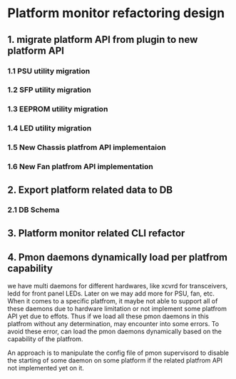 # Platform monitor refactoring design #
## 1. migrate platform API from plugin to new platform API ##
### 1.1 PSU utility migration ###
### 1.2 SFP utility migration ###
### 1.3 EEPROM utility migration ###
### 1.4 LED utility migration ###
### 1.5 New Chassis platfrom API implementaion ###
### 1.6 New Fan platfrom API implementation
## 2. Export platform related data to DB ##
### 2.1 DB Schema ###
## 3. Platform monitor related CLI refactor ##
## 4. Pmon daemons dynamically load per platfrom capability ##

we have multi daemons for different hardwares, like xcvrd for transceivers, ledd for front panel LEDs. Later on we may add more for PSU, 
fan, etc. When it comes to a specific platfrom, it maybe not able to support all of these daemons due to hardware limitation or not implement
some platfrom API yet due to effots. Thus if we load all these pmon daemons in this platfrom without any determination, may encounter into
some errors. To avoid these error, can load the pmon daemons dynamically based on the capability of the platfrom.

An approach is to manipulate the config file of pmon supervisord to disable the starting of some daemon on some platform if the related 
platfrom API not implemented yet on it.  
